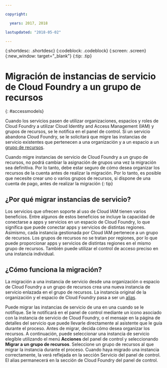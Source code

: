 ```yaml
---

copyright:

  years: 2017, 2018

lastupdated: "2018-05-02"

---
```


{:shortdesc: .shortdesc}
{:codeblock: .codeblock}
{:screen: .screen}
{:new_window: target="_blank"}
{:tip: .tip}

# Migración de instancias de servicio de Cloud Foundry a un grupo de recursos
{: #accessmodels}

Cuando los servicios pasen de utilizar organizaciones, espacios y roles de Cloud Foundry a utilizar Cloud Identity and Access Management (IAM) y grupos de recursos, se le notifica en el panel de control. Si un servicio abandona Cloud Foundry, se le solicitará que migre las instancias de servicio existentes que pertenecen a una organización y a un espacio a un [grupo de recursos](/docs/account/resourcegroups.html#rgs). 

Cuando migre instancias de servicio de Cloud Foundry a un grupo de recursos, no podrá cambiar la asignación de grupos una vez la migración sea definitiva. Por lo tanto, debe estar seguro de cómo desea organizar los recursos de la cuenta antes de realizar la migración. Por lo tanto, es posible que necesite crear uno o varios grupos de recursos, si dispone de una cuenta de pago, antes de realizar la migración
{: tip}

## ¿Por qué migrar instancias de servicio?

Los servicios que ofrecen soporte al uso de Cloud IAM tienen varios beneficios. Entre algunos de estos beneficios se incluye la capacidad de conectarse a apps y servicios en un espacio de Cloud Foundry, lo que significa que puede conectar apps y servicios de distintas regiones. Asimismo, cada instancia gestionada por Cloud IAM pertenece a un grupo de recursos. Los grupos de recursos no se tratan por regiones, por lo que puede proporcionar apps y servicios de distintas regiones en el mismo grupo de recursos. También puede utilizar el control de acceso preciso en una instancia individual.
 

## ¿Cómo funciona la migración?

La migración a una instancia de servicio desde una organización o espacio de Cloud Foundry a un grupo de recursos crea una nueva instancia de servicio enlazada en el grupo de recursos. La instancia original de la organización y el espacio de Cloud Foundry pasa a ser un [alias](/docs/cfapps/connecting_apps.html#what_is_alias).

Puede migrar las instancias de servicio de una en una cuando se le notifique. Se le notificará en el panel de control mediante un icono asociado con la instancia de servicio de Cloud Foundry, o el mensaje en la página de detalles del servicio que puede llevarle directamente al asistente que le guía durante el proceso. Antes de migrar, decida cómo desea organizar los recursos. A continuación, puede seleccionar una instancia de servicio elegible utilizando el menú **Acciones** del panel de control y seleccionando **Migrar a un grupo de recursos**. Seleccione un grupo de recursos al que migrar la instancia durante el proceso. Cuando haya migrado una instancia correctamente, la verá reflejada en la sección Servicio del panel de control. El alias permanecerá en la sección de Cloud Foundry del panel de control. 


